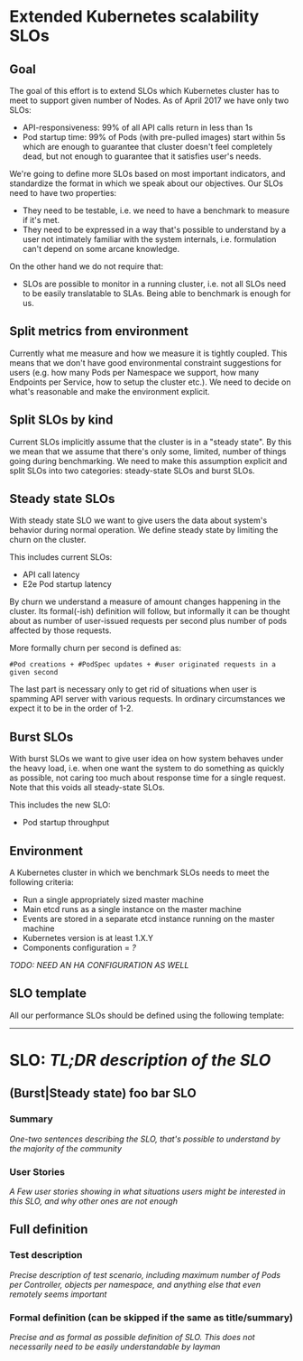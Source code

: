 # Extended Kubernetes scalability SLOs

## Goal
The goal of this effort is to extend SLOs which Kubernetes cluster has to meet to support given number of Nodes. As of April 2017 we have only two SLOs:
- API-responsiveness: 99% of all API calls return in less than 1s
- Pod startup time: 99% of Pods (with pre-pulled images) start within 5s
which are enough to guarantee that cluster doesn't feel completely dead, but not enough to guarantee that it satisfies user's needs.

We're going to define more SLOs based on most important indicators, and standardize the format in which we speak about our objectives. Our SLOs need to have two properties:
- They need to be testable, i.e. we need to have a benchmark to measure if it's met.
- They need to be expressed in a way that's possible to understand by a user not intimately familiar with the system internals, i.e. formulation can't depend on some arcane knowledge.

On the other hand we do not require that:
- SLOs are possible to monitor in a running cluster, i.e. not all SLOs need to be easily translatable to SLAs. Being able to benchmark is enough for us.

## Split metrics from environment
Currently what me measure and how we measure it is tightly coupled. This means that we don't have good environmental constraint suggestions for users (e.g. how many Pods per Namespace we support, how many Endpoints per Service, how to setup the cluster etc.). We need to decide on what's reasonable and make the environment explicit.

## Split SLOs by kind
Current SLOs implicitly assume that the cluster is in a "steady state". By this we mean that we assume that there's only some, limited, number of things going during benchmarking. We need to make this assumption explicit and split SLOs into two categories: steady-state SLOs and burst SLOs.

## Steady state SLOs
With steady state SLO we want to give users the data about system's behavior during normal operation. We define steady state by limiting the churn on the cluster. 

This includes current SLOs:
- API call latency
- E2e Pod startup latency

By churn we understand a measure of amount changes happening in the cluster. Its formal(-ish) definition will follow, but informally it can be thought about as number of user-issued requests per second plus number of pods affected by those requests.

More formally churn per second is defined as:
```
#Pod creations + #PodSpec updates + #user originated requests in a given second
```
The last part is necessary only to get rid of situations when user is spamming API server with various requests. In ordinary circumstances we expect it to be in the order of 1-2. 

## Burst SLOs
With burst SLOs we want to give user idea on how system behaves under the heavy load, i.e. when one want the system to do something as quickly as possible, not caring too much about response time for a single request. Note that this voids all steady-state SLOs.

This includes the new SLO:
- Pod startup throughput

## Environment
A Kubernetes cluster in which we benchmark SLOs needs to meet the following criteria:
- Run a single appropriately sized master machine
- Main etcd runs as a single instance on the master machine
- Events are stored in a separate etcd instance running on the master machine
- Kubernetes version is at least 1.X.Y
- Components configuration = _?_

_TODO: NEED AN HA CONFIGURATION AS WELL_

## SLO template
All our performance SLOs should be defined using the following template:

---

# SLO: *TL;DR description of the SLO*
## (Burst|Steady state) foo bar SLO

### Summary
_One-two sentences describing the SLO, that's possible to understand by the majority of the community_

### User Stories
_A Few user stories showing in what situations users might be interested in this SLO, and why other ones are not enough_

## Full definition
### Test description
_Precise description of test scenario, including maximum number of Pods per Controller, objects per namespace, and anything else that even remotely seems important_

### Formal definition (can be skipped if the same as title/summary)
_Precise and as formal as possible definition of SLO. This does not necessarily need to be easily understandable by layman_
